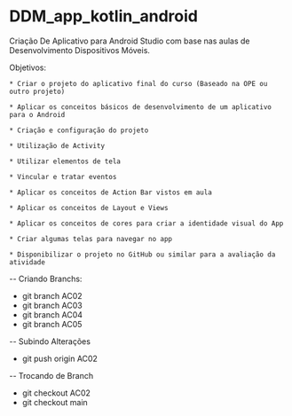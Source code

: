 # DDM_app_kotlin_android
Criação De Aplicativo para Android Studio com base nas aulas de Desenvolvimento Dispositivos Móveis.

Objetivos:

    * Criar o projeto do aplicativo final do curso (Baseado na OPE ou outro projeto)

    * Aplicar os conceitos básicos de desenvolvimento de um aplicativo para o Android

    * Criação e configuração do projeto

    * Utilização de Activity

    * Utilizar elementos de tela

    * Vincular e tratar eventos

    * Aplicar os conceitos de Action Bar vistos em aula

    * Aplicar os conceitos de Layout e Views

    * Aplicar os conceitos de cores para criar a identidade visual do App

    * Criar algumas telas para navegar no app
    
    * Disponibilizar o projeto no GitHub ou similar para a avaliação da atividade

-- Criando Branchs:
* git branch AC02
* git branch AC03
* git branch AC04
* git branch AC05

-- Subindo Alterações
* git push origin AC02

-- Trocando de Branch
* git checkout AC02
* git checkout main